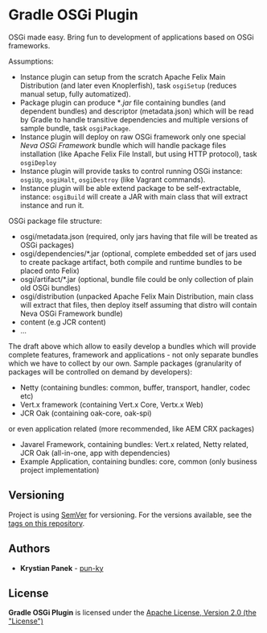 # Gradle OSGi Plugin

OSGi made easy. Bring fun to development of applications based on OSGi frameworks.

Assumptions:

* Instance plugin can setup from the scratch Apache Felix Main Distribution (and later even Knoplerfish), task `osgiSetup` (reduces manual setup, fully automatized).
* Package plugin can produce **.jar* file containing bundles (and dependent bundles) and descriptor (metadata.json) which will be read by Gradle to handle transitive dependencies and multiple versions of sample bundle, task `osgiPackage`.
* Instance plugin will deploy on raw OSGi framework only one special *Neva OSGi Framework* bundle which will handle package files installation (like Apache Felix File Install, but using HTTP protocol), task `osgiDeploy`
* Instance plugin will provide tasks to control running OSGi instance: `osgiUp`, `osgiHalt`, `osgiDestroy` (like Vagrant commands).
* Instance plugin will be able extend package to be self-extractable, instance: `osgiBuild` will create a JAR with main class that will extract instance and run it.

OSGi package file structure:

* osgi/metadata.json (required, only jars having that file will be treated as OSGi packages)
* osgi/dependencies/*.jar (optional, complete embedded set of jars used to create package artifact, both compile and runtime bundles to be placed onto Felix)
* osgi/artifact/*.jar (optional, bundle file could be only collection of plain old OSGi bundles)
* osgi/distribution (unpacked Apache Felix Main Distribution, main class will extract that files, then deploy itself assuming that distro will contain Neva OSGi Framework bundle)
* content (e.g JCR content)
* ...

The draft above which allow to easily develop a bundles which will provide complete features, framework and applications - not only separate bundles which we have to collect by our own.
Sample packages (granularity of packages will be controlled on demand by developers):

* Netty (containing bundles: common, buffer, transport, handler, codec etc)
* Vert.x framework (containing Vert.x Core, Vertx.x Web)
* JCR Oak (containing oak-core, oak-spi)

or even application related (more recommended, like AEM CRX packages)

* Javarel Framework, containing bundles: Vert.x related, Netty related, JCR Oak (all-in-one, app with dependencies)
* Example Application, containing bundles: core, common (only business project implementation)

## Versioning

Project is using [SemVer](http://semver.org/) for versioning. For the versions available, see the [tags on this repository](https://github.com/your/project/tags). 

## Authors

* **Krystian Panek** - [pun-ky](https://github.com/pun-ky)

## License

**Gradle OSGi Plugin** is licensed under the [Apache License, Version 2.0 (the "License")](https://www.apache.org/licenses/LICENSE-2.0.txt)
